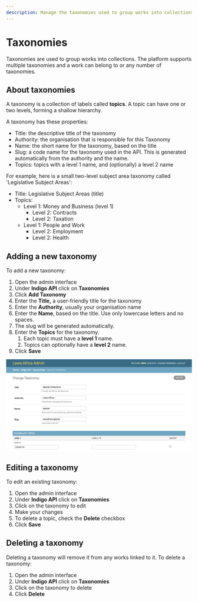```yaml
---
description: Manage the taxonomies used to group works into collections.
---
```


# Taxonomies

Taxonomies are used to group works into collections. The platform supports multiple taxonomies and a work can belong to or any number of taxonomies.

## About taxonomies

A taxonomy is a collection of labels called **topics**. A topic can have one or two levels, forming a shallow hierarchy. 

A taxonomy has these properties:

* Title: the descriptive title of the taxonomy
* Authority: the organisation that is responsible for this Taxonomy
* Name: the short name for the taxonomy, based on the title
* Slug: a code name for the taxonomy used in the API. This is generated automatically from the authority and the name.
* Topics: topics with a level 1 name, and \(optionally\) a level 2 name

For example, here is a small two-level subject area taxonomy called 'Legislative Subject Areas':

* Title: Legislative Subject Areas \(title\)
* Topics:
  * Level 1: Money and Business \(level 1\)
    * Level 2: Contracts
    * Level 2: Taxation
  * Level 1: People and Work
    * Level 2: Employment
    * Level 2: Health

## Adding a new taxonomy

To add a new taxonomy:

1. Open the admin interface
2. Under **Indigo API** click on **Taxonomies**
3. Click **Add Taxonomy**
4. Enter the **Title,** a user-friendly title for the taxonomy
5. Enter the **Authority**, usually your organisation name
6. Enter the **Name**, based on the title. Use only lowercase letters and no spaces.
7. The slug will be generated automatically.
8. Enter the **Topics** for the taxonomy.
   1. Each topic must have a **level 1** name.
   2. Topics can optionally have a **level 2** name.
9. Click **Save**

![](../.gitbook/assets/taxonomy.png)

## Editing a taxonomy

To edit an existing taxonomy:

1. Open the admin interface
2. Under **Indigo API** click on **Taxonomies**
3. Click on the taxonomy to edit
4. Make your changes
5. To delete a topic, check the **Delete** checkbox
6. Click **Save**

## Deleting a taxonomy

Deleting a taxonomy will remove it from any works linked to it. To delete a taxonomy:

1. Open the admin interface
2. Under **Indigo API** click on **Taxonomies**
3. Click on the taxonomy to delete
4. Click **Delete**


